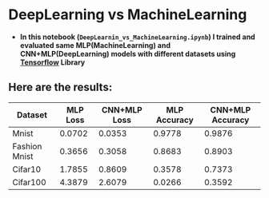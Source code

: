 # DeepLearning vs MachineLearning

* **In this notebook (`DeepLearnin_vs_MachineLearning.ipynb`) I trained and evaluated same MLP(MachineLearning) and CNN+MLP(DeepLearning) models with different datasets using [Tensorflow](https://github.com/tensorflow/tensorflow) Library**

## Here are the results:

|Dataset|MLP Loss|CNN+MLP Loss|MLP Accuracy|CNN+MLP Accuracy|
|---|---|---|---|---|
|Mnist|0.0702|0.0353|0.9778|0.9876|
|Fashion Mnist|0.3656|0.3058|0.8683|0.8903|
|Cifar10| 1.7855|0.8609|0.3578|0.7373|
|Cifar100|4.3879|2.6079|0.0266|0.3592|
